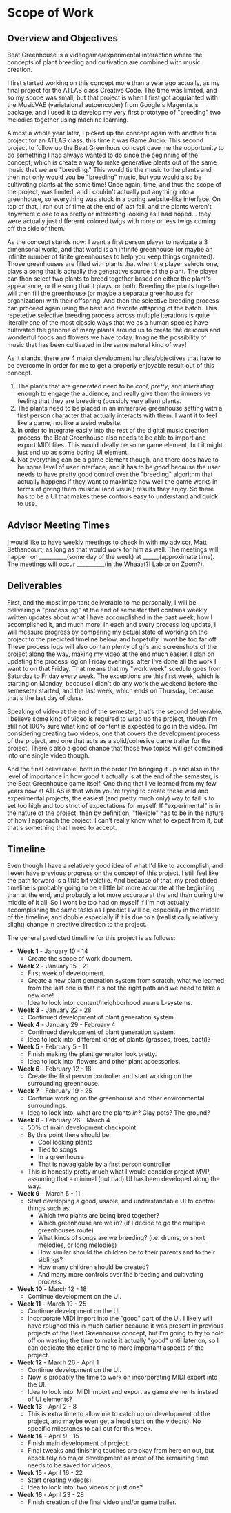 # Scope of Work
## Overview and Objectives
Beat Greenhouse is a videogame/experimental interaction where the concepts of plant breeding and cultivation are combined with music creation.

I first started working on this concept more than a year ago actually, as my final project for the ATLAS class Creative Code. The time was limited, and so my scope was small, but that project is when I first got acquianted with the MusicVAE (variataional autoencoder) from Google's Magenta.js package, and I used it to develop my very first prototype of "breeding" two melodies together using machine learning.

Almost a whole year later, I picked up the concept again with another final project for an ATLAS class, this time it was Game Audio. This second project to follow up the Beat Greenhous concept gave me the opportunity to do something I had always wanted to do since the beginning of the concept, which is create a way to make generative plants out of the same music that we are "breeding." This would tie the music to the plants and then not only would you be "breeding" music, but you would also be cultivating plants at the same time! Once again, time, and thus the scope of the project, was limited, and I couldn't actually put anything into a greenhouse, so everything was stuck in a boring website-like interface. On top of that, I ran out of time at the end of last fall, and the plants weren't anywhere close to as pretty or interesting looking as I had hoped... they were actually just differernt colored twigs with more or less twigs coming off the side of them.

As the concept stands now: I want a first person player to navigate a 3 dimensonal world, and that world is an infinite greenhouse (or maybe an infinite number of finite greenhouses to help you keep things organized). Those greenhouses are filled with plants that when the player selects one, plays a song that is actually the generative source of the plant. The player can then select two plants to breed together based on either the plant's appearance, or the song that it plays, or both. Breeding the plants together will then fill the greenhouse (or maybe a separate greenhouse for organization) with their offspring. And then the selective breeding process can proceed again using the best and favorite offspring of the batch. This repetetive selective breeding process across multiple iterations is quite literally one of the most classic ways that we as a human species have cultivated the genome of many plants around us to create the delicous and wonderful foods and flowers we have today. Imagine the possibility of music that has been cultivated in the same natural kind of way!

As it stands, there are 4 major development hurdles/objectives that have to be overcome in order for me to get a properly enjoyable result out of this concept.
1. The plants that are generated need to be *cool*, *pretty*, and *interesting* enough to engage the audience, and really give them the immersive feeling that they are breeding (possibly very alien) plants.
2. The plants need to be placed in an immersive greenhouse setting with a first person character that actually interacts with them. I want it to feel like a game, not like a weird website.
3. In order to integrate easily into the rest of the digital music creation process, the Beat Greenhouse also needs to be able to import and export MIDI files. This would ideally be some game element, but it might just end up as some boring UI element.
4. Not everything can be a game element though, and there does have to be some level of user interface, and it has to be *good* because the user needs to have pretty good control over the "breeding" algorithm that actually happens if they want to maximize how well the game works in terms of giving them musical (and visual) results they enjoy. So there has to be a UI that makes these controls easy to understand and quick to use.

## Advisor Meeting Times
I would like to have weekly meetings to check in with my advisor, Matt Bethancourt, as long as that would work for him as well. The meetings will happen on __________(some day of the week) at ______(approximate time). The meetings will occur __________(in the Whaaat?! Lab or on Zoom?).

## Deliverables
First, and the most important deliverable to me personally, I will be delivering a "process log" at the end of semester that contains weekly written updates about what I have accomplished in the past week, how I accomplished it, and much more! In each and every process log update, I will measure progress by comparing my actual state of working on the project to the predicted timeline below, and hopefully I wont be too far off. These process logs will also contain plenty of gifs and screenshots of the project along the way, making my video at the end much easier. I plan on updating the process log on Friday evenings, after I've done all the work I want to on that Friday. That means that my "work week" scedule goes from Saturday to Friday every week. The exceptions are this first week, which is starting on Monday, because I didn't do any work the weekend before the semeseter started, and the last week, which ends on Thursday, because that's the last day of class.

Speaking of video at the end of the semester, that's the second deliverable. I believe some kind of video is required to wrap up the project, though I'm still not 100% sure what kind of content is expected to go in the video. I'm considering creating two videos, one that covers the development process of the project, and one that acts as a solid/cohesive game trailer for the project. There's also a good chance that those two topics will get combined into one single video though.

And the final deliverable, both in the order I'm bringing it up and also in the level of importance in how *good* it actually is at the end of the semester, is the Beat Greenhouse game itself. One thing that I've learned from my few years now at ATLAS is that when you're trying to create these wild and experimental projects, the easiest (and pretty much only) way to fail is to set too high and too strict of expectations for myself. If "experimental" is in the nature of the project, then by definition, "flexible" has to be in the nature of how I approach the project. I can't really know what to expect from it, but that's something that I need to accept.

## Timeline
Even though I have a relatively good idea of what I'd like to accomplish, and I even have previous progress on the concept of this project, I still feel like the path forward is a *little* bit volatile. And because of that, my predictided timeline is probably going to be a little bit more accurate at the beginning than at the end, and probably a lot more accurate at the end than during the middle of it all. So I wont be too had on myself if I'm not actually accomplishing the same tasks as I predict I will be, especially in the middle of the timeline, and double especially if it is due to a (realistically relatively slight) change in creative direction to the project.

The general predicted timeline for this project is as follows:
* **Week 1** - January 10 - 14
  * Create the scope of work document.
* **Week 2** - January 15 - 21
  * First week of development.
  * Create a new plant generation system from scratch, what we learned from the last one is that it's not the right path and we need to take a new one!
  * Idea to look into: content/neighborhood aware L-systems.
* **Week 3** - January 22 - 28
  * Continued development of plant generation system.
* **Week 4** - January 29 - February 4
  * Continued development of plant generation system.
  * Idea to look into: different kinds of plants (grasses, trees, cacti)?
* **Week 5** - February 5 - 11
  * Finish making the plant generator look pretty.
  * Idea to look into: flowers and other plant accessories.
* **Week 6** - February 12 - 18
  * Create the first person controller and start working on the surrounding greenhouse.
* **Week 7** - February 19 - 25
  * Continue working on the greenhouse and other environmental surroundings.
  * Idea to look into: what are the plants *in*? Clay pots? The ground?
* **Week 8** - February 26 - March 4
  * 50% of main development checkpoint.
  * By this point there should be:
    * Cool looking plants
    * Tied to songs
    * In a greenhouse
    * That is navagigable by a first person controller
  * This is honestly pretty much what I would consider project MVP, assuming that a minimal (but bad) UI has been developed along the way.
* **Week 9** - March 5 - 11
  * Start developing a good, usable, and understandable UI to control things such as:
    * Which two plants are being bred together?
    * Which greenhouse are we in? (if I decide to go the multiple greenhouses route)
    * What kinds of songs are we breeding? (i.e. drums, or short melodies, or long melodies)
    * How similar should the children be to their parents and to their siblings?
    * How many children should be created?
    * And many more controls over the breeding and cultivating process.
* **Week 10** - March 12 - 18
  * Continue development on the UI.
* **Week 11** - March 19 - 25
  * Continue development on the UI.
  * Incorporate MIDI import into the "good" part of the UI. I likely will have roughed this in much earlier because it was present in previous projects of the Beat Greenhouse concept, but I'm going to try to hold off on wasting the time to make it actually "good" until later on, so I can dedicate the earlier time to more important aspects of the project.
* **Week 12** - March 26 - April 1
  * Continue development on the UI.
  * Now is probably the time to work on incorporating MIDI export into the UI.
  * Idea to look into: MIDI import and export as game elements instead of UI elements?
* **Week 13** - April 2 - 8
  * This is extra time to allow me to catch up on development of the project, and maybe even get a head start on the video(s). No specific milestones to call out for this week.
* **Week 14** - April 9 - 15
  * Finish main development of project.
  * Final tweaks and finishing touches are okay from here on out, but absolutely no major development as most of the remaining time needs to be saved for videos.
* **Week 15** - April 16 - 22
  * Start creating video(s).
  * Idea to look into: two videos or just one?
* **Week 16** - April 23 - 28
  * Finish creation of the final video and/or game trailer.
